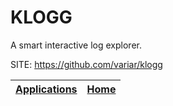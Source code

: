 # KLOGG
 
 A smart interactive log explorer.
 
 SITE: https://github.com/variar/klogg

 | [Applications](https://portable-linux-apps.github.io/apps.html) | [Home](https://portable-linux-apps.github.io)
 | --- | --- |
